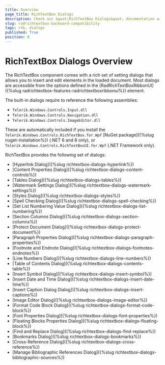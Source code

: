 ```yaml
---
title: Overview
page_title: RichTextBox Dialogs
description: Check our &quot;RichTextBox Dialogs&quot; documentation article for the RadRichTextBox WPF control.
slug: radrichtextbox-backward-compatibility
tags: rtb, dialogs
published: True
position: 0
---
```


# RichTextBox Dialogs Overview

The RichTextBox component comes with a rich set of setting dialogs that allows you to insert and edit elements in the loaded document. Most dialogs are accessible from the options defined in the [RadRichTextBoxRibbonUI]({%slug radrichtextbox-features-radrichtextboxribbonui%}) element.

The built-in dialogs require to reference the following assemblies:

* `Telerik.Windows.Controls.Input.dll`
* `Telerik.Windows.Controls.Navigation.dll`
* `Telerik.Windows.Controls.ImageEditor.dll`

These are automatically included if you install the `Telerik.Windows.Controls.RichTextBox.for.Wpf` [NuGet package]({%slug nuget-installation%}) (.NET 6 and 8 only), or `Telerik.Windows.Controls.RichTextBoxUI.for.Wpf` (.NET Framework only).

RichTextBox provides the following set of dialogs:

* [Hyperlink Dialog]({%slug richtextbox-dialogs-hyperlink%})
* [Content Properties Dialog]({%slug richtextbox-dialogs-content-controls%})
* [Tables Dialog]({%slug richtextbox-dialogs-tables%})
* [Watermark Settings Dialog]({%slug richtextbox-dialogs-watermark-settings%})
* [Styles Dialog]({%slug richtextbox-dialogs-styles%})
* [Spell Checking Dialog]({%slug richtextbox-dialogs-spell-checking%})
* [Set List Numbering Value Dialog]({%slug richtextbox-dialogs-list-numbering%})
* [Section Columns Dialog]({%slug richtextbox-dialogs-section-columns%})
* [Protect Document Dialog]({%slug richtextbox-dialogs-protect-document%})
* [Paragraph Properties Dialog]({%slug richtextbox-dialogs-paragraph-properties%})
* [Footnote and Endnote Dialog]({%slug richtextbox-dialogs-footnotes-endnotes%})
* [Line Numbers Dialog]({%slug richtextbox-dialogs-line-numbers%})
* [Table of Contents Dialog]({%slug richtextbox-dialogs-contents-table%})
* [Insert Symbol Dialog]({%slug richtextbox-dialogs-insert-symbol%})
* [Insert Date and Time Dialog]({%slug richtextbox-dialogs-insert-date-time%})
* [Insert Caption Dialog Dialog]({%slug richtextbox-dialogs-insert-captions%})
* [Image Editor Dialog]({%slug richtextbox-dialogs-image-editor%})
* [Format Code Block Dialog]({%slug richtextbox-dialogs-format-code-block%})
* [Font Properties Dialog]({%slug richtextbox-dialogs-font-properties%})
* [Floating Blocks Properties Dialog]({%slug richtextbox-dialogs-floating-block%})
* [Find and Replace Dialog]({%slug richtextbox-dialogs-find-replace%})
* [Bookmarks Dialog]({%slug richtextbox-dialogs-bookmarks%})
* [Cross-Reference Dialog]({%slug richtextbox-dialogs-cross-reference%})
* [Manage Bibliographic References Dialog]({%slug richtextbox-dialogs-bibliographic-sources%})
